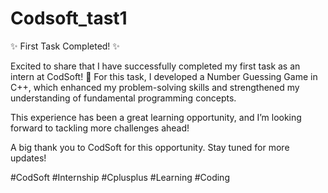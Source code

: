 # Codsoft_tast1
✨ First Task Completed! ✨  

Excited to share that I have successfully completed my first task as an intern at CodSoft! 🚀 For this task, I developed a Number Guessing Game in C++, which enhanced my problem-solving skills and strengthened my understanding of fundamental programming concepts.  

This experience has been a great learning opportunity, and I’m looking forward to tackling more challenges ahead!  

A big thank you to CodSoft for this opportunity. Stay tuned for more updates!  

#CodSoft #Internship #Cplusplus #Learning #Coding
